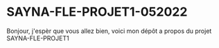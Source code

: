 # SAYNA-FLE-PROJET1-052022
Bonjour, j'espèr que vous allez bien, voici mon dépôt a propos du projet   SAYNA-FLE-PROJET1 
